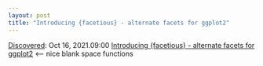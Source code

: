 ```yaml
---
layout: post
title: "Introducing {facetious} - alternate facets for ggplot2"
---
```

[Discovered](http://rolandtanglao.com/2020/07/29/p1-blogthis-checkvist-list-links-to-blog/): Oct 16, 2021.09:00   [Introducing {facetious} - alternate facets for ggplot2](https://coolbutuseless.github.io/2021/07/20/introducing-facetious-alternate-facets-for-ggplot2/) <-- nice blank space functions
